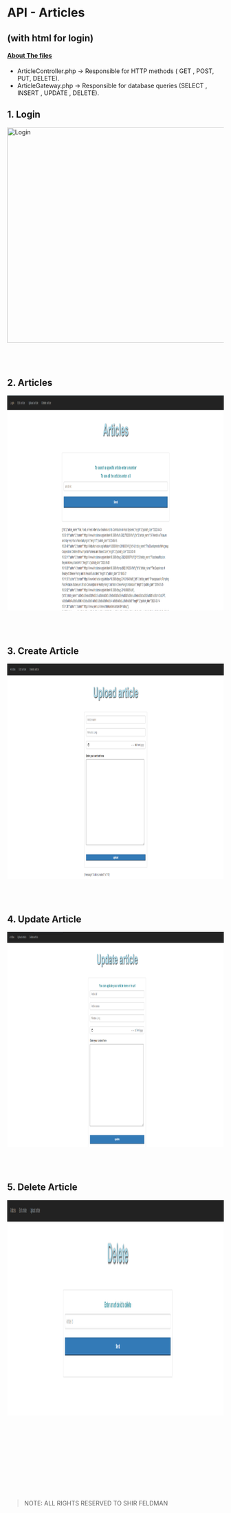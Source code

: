 # API - Articles 
## (with html for login)


#### <ins>About The files</ins>

- ArticleController.php -> Responsible for HTTP methods ( GET , POST, PUT, DELETE).
- ArticleGateway.php -> Responsible for database queries (SELECT , INSERT , UPDATE , DELETE).

## **1. Login**

<img  src="/pics/.PNG"  width="600" height="500" title="Login " />

<br><br>

## **2. Articles**

<img  src="/pics/1.PNG" width="600" height="500" title="Articles " />

<br><br>

## **3. Create Article**

<img  src="/pics/3.PNG" width="600" height="500"  title="Create " />

<br><br>

## **4. Update Article**

<img  src="/pics/2.PNG" width="600" height="500"  title="‏‏Update" />

<br><br>

## **5. Delete Article**

<img  src="/pics/4.PNG" width="600" height="500"  title="‏‏Delete" />

<br><br>

<br><br>

<br><br><br><br>

> NOTE: ALL RIGHTS RESERVED TO SHIR FELDMAN
